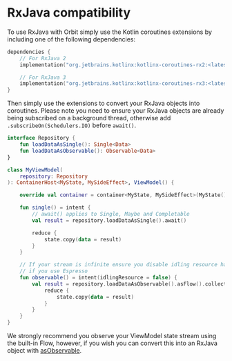 # RxJava compatibility

To use RxJava with Orbit simply use the Kotlin coroutines extensions by
including one of the following dependencies:

```kotlin
dependencies {
    // For RxJava 2
    implementation("org.jetbrains.kotlinx:kotlinx-coroutines-rx2:<latest-version>")

    // For RxJava 3
    implementation("org.jetbrains.kotlinx:kotlinx-coroutines-rx3:<latest-version>")
}
```

Then simply use the extensions to convert your RxJava objects into coroutines.
Please note you need to ensure your RxJava objects are already being subscribed
on a background thread, otherwise add `.subscribeOn(Schedulers.IO)` before
`await()`.

```kotlin
interface Repository {
    fun loadDataAsSingle(): Single<Data>
    fun loadDataAsObservable(): Observable<Data>
}

class MyViewModel(
    repository: Repository
): ContainerHost<MyState, MySideEffect>, ViewModel() {

    override val container = container<MyState, MySideEffect>(MyState())

    fun single() = intent {
        // await() applies to Single, Maybe and Completable
        val result = repository.loadDataAsSingle().await()

        reduce {
            state.copy(data = result)
        }
    }

    // If your stream is infinite ensure you disable idling resource handling
    // if you use Espresso
    fun observable() = intent(idlingResource = false) {
        val result = repository.loadDataAsObservable().asFlow().collect {
            reduce {
                state.copy(data = result)
            }
        }
    }
}
```

We strongly recommend you observe your ViewModel state stream using the
built-in Flow, however, if you wish you can convert this into an RxJava object
with [asObservable](https://kotlin.github.io/kotlinx.coroutines/kotlinx-coroutines-rx3/kotlinx.coroutines.rx3/kotlinx.coroutines.flow.-flow/as-observable.html).

